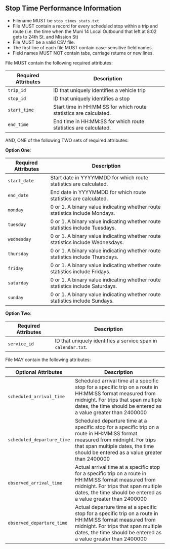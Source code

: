 ## Stop Time Performance Information

 *  Filename MUST be `stop_times_stats.txt`
 *  File MUST contain a record for every scheduled stop within a trip and route (i.e. the time when the Muni 14 Local Outbound that left at 8:02 gets to 24th St. and Mission St)
 *  File MUST be a valid CSV file.
 *  The first line of each file MUST contain case-sensitive field names.
 *  Field names MUST NOT contain tabs, carriage returns or new lines.
 
File MUST contain the following required attributes:

Required Attributes	| Description										
----------			| -------------		
`trip_id`			| ID that uniquely identifies a vehicle trip
`stop_id`			| ID that uniquely identifies a stop
`start_time`		| Start time in HH:MM:SS for which route statistics are calculated.
`end_time`			| End time in HH:MM:SS for which route statistics are calculated.

AND, ONE of the following TWO sets of required attributes:

**Option One**:

Required Attributes	| Description										
----------			| -------------		
`start_date`		| Start date in YYYYMMDD for which route statistics are calculated.
`end_date`			| End date in YYYYMMDD for which route statistics are calculated.
`monday`			| 0 or 1. A binary value indicating whether route statistics include Mondays.
`tuesday`			| 0 or 1. A binary value indicating whether route statistics include Tuesdays.
`wednesday`			| 0 or 1. A binary value indicating whether route statistics include Wednesdays.
`thursday`			| 0 or 1. A binary value indicating whether route statistics include Thursdays.
`friday`			| 0 or 1. A binary value indicating whether route statistics include Fridays.
`saturday`			| 0 or 1. A binary value indicating whether route statistics include Saturdays.
`sunday`			| 0 or 1. A binary value indicating whether route statistics include Sundays.

**Option Two**:

Required Attributes	| Description										
----------			| -------------		
`service_id`		| ID that uniquely identifies a service span in `calendar.txt`.

File MAY contain the following attributes:

Optional Attributes		| Description										
----------				| -------------		
`scheduled_arrival_time`	| Scheduled arrival time at a specific stop for a specific trip on a route in HH:MM:SS format measured from midnight.  For trips that span multiple dates, the time should be entered as a value greater than 2400000
`scheduled_departure_time`	| Scheduled departure time at a specific stop for a specific trip on a route in HH:MM:SS format measured from midnight.  For trips that span multiple dates, the time should be entered as a value greater than 2400000
`observed_arrival_time`	| Actual arrival time at a specific stop for a specific trip on a route in HH:MM:SS format measured from midnight.  For trips that span multiple dates, the time should be entered as a value greater than 2400000
`observed_departure_time`	| Actual departure time at a specific stop for a specific trip on a route in HH:MM:SS format measured from midnight.  For trips that span multiple dates, the time should be entered as a value greater than 2400000
